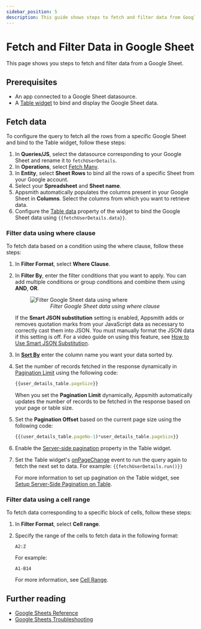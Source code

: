 ```yaml
---
sidebar_position: 5
description: This guide shows steps to fetch and filter data from Google Sheets.
---
```


# Fetch and Filter Data in Google Sheet

This page shows you steps to fetch and filter data from a Google Sheet.


## Prerequisites
- An app connected to a Google Sheet datasource.
- A [Table widget](https://docs.appsmith.com/reference/widgets/table) to bind and display the Google Sheet data.

## Fetch data
To configure the query to fetch all the rows from a specific Google Sheet and bind to the Table widget, follow these steps:

1. In **Queries/JS**, select the datasource corresponding to your Google Sheet and rename it to `fetchUserDetails`.
2. In **Operations**, select [Fetch Many](https://docs.appsmith.com/connect-data/reference/querying-google-sheets#fetch-many).
3. In **Entity**, select **Sheet Rows** to bind all the rows of a specific Sheet from your Google account.
4. Select your **Spreadsheet** and **Sheet name**.
5. Appsmith automatically populates the columns present in your Google Sheet in **Columns**. Select the columns from which you want to retrieve data.
6. Configure the [Table data](https://docs.appsmith.com/reference/widgets/table#table-data-arrayobject) property of the widget to bind the Google Sheet data using `{{fetchUserDetails.data}}`.


### Filter data using where clause
To fetch data based on a condition using the where clause, follow these steps:
1. In **Filter Format**, select **Where Clause**.
2. In **Filter By**, enter the filter conditions that you want to apply.
   You can add multiple conditions or group conditions and combine them using **AND**, **OR**.

    <figure>
      <img src="/img/gsheet-data-filter.png" style= {{width:"700px", height:"auto"}} alt="Filter Google Sheet data using where"/>
      <figcaption align = "center"><i>Filter Google Sheet data using where clause</i></figcaption>
    </figure>

    If the **Smart JSON substitution** setting is enabled, Appsmith adds or removes quotation marks from your JavaScript data as necessary to correctly cast them into JSON. You must manually format the JSON data if this setting is off. For a video guide on using this feature, see [How to Use Smart JSON Substitution](https://www.youtube.com/watch?v=-Z3y-pdNhXc).

3. In **[Sort By](https://docs.appsmith.com/connect-data/reference/querying-google-sheets#sort-by)** enter the column name you want your data sorted by.

4. Set the number of records fetched in the response dynamically in [Pagination Limit](https://docs.appsmith.com/connect-data/reference/querying-google-sheets#pagination-limit) using the following code:

   ```jsx
   {{user_details_table.pageSize}}
   ```

   When you set the **Pagination Limit** dynamically, Appsmith automatically updates the number of records to be fetched in the response based on your page or table size.
5. Set the **Pagination Offset** based on the current page size using the following code:

   ```jsx
   {{(user_details_table.pageNo-1)*user_details_table.pageSize}}
   ```
6. Enable the [Server-side pagination](https://docs.appsmith.com/reference/widgets/table#server-side-pagination-boolean) property in the Table widget.
7. Set the Table widget's [onPageChange](https://docs.appsmith.com/reference/widgets/table#onpagechange) event to run the query again to fetch the next set to data.
   For example:
   `{{fetchUserDetails.run()}}`

   For more information to set up pagination on the Table widget, see [Setup Server-Side Pagination on Table](https://docs.appsmith.com/build-apps/how-to-guides/Server-side-pagination-in-table).

### Filter data using a cell range
To fetch data corresponding to a specific block of cells, follow these steps:
1. In **Filter Format**, select **Cell range**.
2. Specify the range of the cells to fetch data in the following format:

   `A2:Z`

   For example:

   `A1-B14`

   For more information, see [Cell Range](https://docs.appsmith.com/connect-data/reference/querying-google-sheets#cell-range).

## Further reading
- [Google Sheets Reference](https://docs.appsmith.com/connect-data/reference/querying-google-sheets)
- [Google Sheets Troubleshooting](https://docs.appsmith.com/help-and-support/troubleshooting-guide/action-errors/google-sheets-plugin-errors)